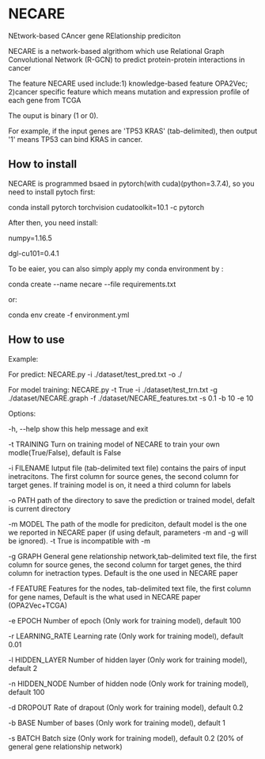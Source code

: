 # NECARE
NEtwork-based CAncer gene RElationship prediciton

NECARE is a network-based algrithom which use Relational Graph Convolutional Network (R-GCN) to predict protein-protein interactions in cancer

The feature NECARE used include:1) knowledge-based feature OPA2Vec;                                                                                                         2)cancer specific feature which means mutation and expression profile of each gene from TCGA
                                
The ouput is binary (1 or 0).

For example, if the input genes are 'TP53 KRAS' (tab-delimited), then output '1' means TP53 can bind KRAS in cancer.


## How to install
NECARE is programmed bsaed in pytorch(with cuda)(python=3.7.4), so you need to install pytoch first:

conda install pytorch torchvision cudatoolkit=10.1 -c pytorch

After then, you need install:

numpy=1.16.5

dgl-cu101=0.4.1

To be eaier, you can also simply apply my conda environment by :

conda create  --name necare --file requirements.txt

or:

conda env create -f environment.yml

## How to use
Example:

For predict: NECARE.py -i ./dataset/test_pred.txt -o ./

For model training:  NECARE.py -t True -i ./dataset/test_trn.txt -g ./dataset/NECARE.graph -f ./dataset/NECARE_features.txt -s 0.1 -b 10 -e 10

Options:

  -h, --help        show this help message and exit
  
  -t TRAINING       Turn on training model of NECARE to train your own
                    modle(True/False), default is False
                    
  -i FILENAME       Iutput file (tab-delimited text file) contains the pairs
                    of input inetracitons. The first column for source genes,
                    the second column for target genes. If training model is
                    on, it need a third column for labels
                    
  -o PATH           path of the directory to save the prediction or trained
                    model, defalt is current directory
                    
  -m MODEL          The path of the modle for prediciton, default model is the
                    one we reported in NECARE paper (if using default,
                    parameters -m and -g will be ignored). -t True is
                    incompatible with -m
                    
  -g GRAPH          General gene relationship network,tab-delimited text file,
                    the first column for source genes, the second column for
                    target genes, the third column for inetraction types.
                    Default is the one used in NECARE paper
                    
  -f FEATURE        Features for the nodes, tab-delimited text file, the first
                    column for gene names, Default is the what used in NECARE
                    paper (OPA2Vec+TCGA)
                    
  -e EPOCH          Number of epoch (Only work for training model), default
                    100
                    
  -r LEARNING_RATE  Learning rate (Only work for training model), default 0.01
  
  -l HIDDEN_LAYER   Number of hidden layer (Only work for training model),
                    default 2
                    
  -n HIDDEN_NODE    Number of hidden node (Only work for training model),
                    default 100
                    
  -d DROPOUT        Rate of drapout (Only work for training model), default
                    0.2
                    
  -b BASE           Number of bases (Only work for training model), default 1
  
  -s BATCH          Batch size (Only work for training model), default 0.2
                    (20% of general gene relationship network)
